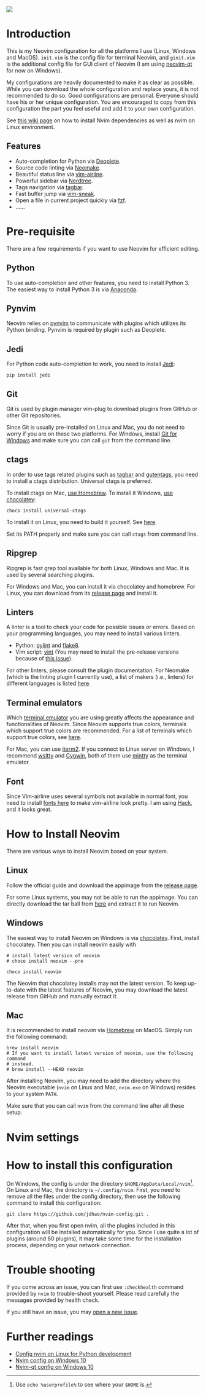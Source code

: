 ![](images/demo_look.jpg)

# Introduction

This is my Neovim configuration for all the platforms I use (Linux, Windows and
MacOS). `init.vim` is the config file for terminal Neovim, and `ginit.vim` is
the additional config file for GUI client of Neovim (I am using
[neovim-qt](https://github.com/equalsraf/neovim-qt) for now on Windows).

My configurations are heavily documented to make it as clear as possible. While
you can download the whole configuration and replace yours, it is not
recommended to do so. Good configurations are personal. Everyone should have
his or her unique configuration. You are encouraged to copy from this
configuration the part you feel useful and add it to your own configuration.

See [this wiki page](https://github.com/jdhao/nvim-config/wiki/Nvim-setup-in-Linux) on
how to install Nvim dependencies as well as nvim on Linux environment.

## Features ##

+ Auto-completion for Python via [Deoplete](https://github.com/Shougo/deoplete.nvim).
+ Source code linting via [Neomake](https://github.com/neomake/neomake).
+ Beautiful status line via [vim-airline](https://github.com/vim-airline/vim-airline).
+ Powerful sidebar via [Nerdtree](https://github.com/scrooloose/nerdtree).
+ Tags navigation via [tagbar](https://github.com/majutsushi/tagbar).
+ Fast buffer jump via [vim-sneak](https://github.com/justinmk/vim-sneak).
+ Open a file in current project quickly via [fzf](https://github.com/junegunn/fzf.vim).
+ ......

# Pre-requisite

There are a few requirements if you want to use Neovim for efficient editing.

## Python

To use auto-completion and other features, you need to install Python 3. The
easiest way to install Python 3 is via
[Anaconda](https://www.anaconda.com/distribution/#download-section).

## Pynvim

Neovim relies on [pynvim](https://github.com/neovim/pynvim) to communicate with
plugins which utilizes its Python binding. Pynvim is required by plugin such as
Deoplete.

## Jedi

For Python code auto-completion to work, you need to install
[Jedi](https://github.com/davidhalter/jedi):

```
pip install jedi
```

## Git

Git is used by plugin manager vim-plug to download plugins from GitHub or
other Git repositories.

Since Git is usually pre-installed on Linux and Mac, you do not need to worry
if you are on these two platforms. For Windows, install [Git for
Windows](https://git-scm.com/download/win) and make sure you can call `git`
from the command line.

## ctags

In order to use tags related plugins such as
[tagbar](/github.com/majutsushi/tagbar) and
[gutentags](https://github.com/ludovicchabant/vim-gutentags), you need to
install a ctags distribution. Universal ctags is preferred.

To install ctags on Mac, [use Homebrew](https://github.com/universal-ctags/homebrew-universal-ctags).
To install it Windows, [use chocolatey](https://chocolatey.org/packages/universal-ctags):

```
choco install universal-ctags
```

To install it on Linux, you need to build it yourself. See
[here](https://askubuntu.com/questions/796408/installing-and-using-universal-ctags-instead-of-exuberant-ctags/836521#836521).

Set its PATH properly and make sure you can call `ctags` from command line.

## Ripgrep

Ripgrep is fast grep tool available for both Linux, Windows and Mac. It is used
by several searching plugins.

For Windows and Mac, you can install it via chocolatey and homebrew. For Linux,
you can download from its [release
page](https://github.com/BurntSushi/ripgrep/releases) and install it.

## Linters

A linter is a tool to check your code for possible issues or errors. Based on
your programming languages, you may need to install various linters.

+ Python: [pylint](https://github.com/PyCQA/pylint) and
  [flake8](https://github.com/PyCQA/flake8).
+ Vim script: [vint](https://github.com/Kuniwak/vint) (You may need to install
  the pre-release versions because of [this issue](https://github.com/Kuniwak/vint/issues/290)).

For other linters, please consult the plugin documentation. For Neomake (which
is the linting plugin I currently use), a list of makers (i.e., linters) for
different languages is listed
[here](https://github.com/neomake/neomake/wiki/Makers).

## Terminal emulators

Which [terminal emulator](https://en.wikipedia.org/wiki/Terminal_emulator) you
are using greatly affects the appearance and functionalities of Neovim. Since
Neovim supports true colors, terminals which support true colors are
recommended. For a list of terminals which support true colors, see
[here](https://github.com/termstandard/colors).

For Mac, you can use [iterm2](https://www.iterm2.com/). If you connect to Linux
server on Windows, I recommend [wsltty](https://github.com/mintty/wsltty) and
[Cygwin](https://www.cygwin.com/), both of them use
[mintty](https://github.com/mintty/mintty) as the terminal emulator.

## Font

Since Vim-airline uses several symbols not available in normal font, you need
to install [fonts here](https://github.com/powerline/fonts) to make vim-airline
look pretty. I am using
[Hack](https://github.com/powerline/fonts/tree/master/Hack), and it looks
great.

# How to Install Neovim

There are various ways to install Neovim based on your system.

## Linux

Follow the official guide and download the appimage from the [release
page](https://github.com/neovim/neovim/releases/nightly).

For some Linux systems, you may not be able to run the appimage. You can
directly download the tar ball from
[here](https://github.com/neovim/neovim/releases/download/nightly/nvim-linux64.tar.gz)
and extract it to run Neovim.

## Windows

The easiest way to install Neovim on Windows is via
[chocolatey](https://chocolatey.org/install). First, install chocolatey. Then
you can install neovim easily with

```
# install latest version of neovim
# choco install neovim --pre

choco install neovim
```

The Neovim that chocolatey installs may not the latest version. To keep
up-to-date with the latest features of Neovim, you may download the latest
release from GitHub and manually extract it.

## Mac

It is recommended to install neovim via [Homebrew](https://brew.sh/) on MacOS.
Simply run the following command:

```
brew install neovim
# If you want to install latest version of neovim, use the following command
# instead.
# brew install --HEAD neovim
```

After installing Neovim, you may need to add the directory where the Neovim
executable (`nvim` on Linux and Mac, `nvim.exe` on Windows) resides to your
system `PATH`.

Make sure that you can call `nvim` from the command line after all these setup.

# Nvim settings

# How to install this configuration

On Windows, the config is under the directory `$HOME/AppData/Local/nvim`[^1].
On Linux and Mac, the directory is `~/.config/nvim`. First, you need to remove
all the files under the config directory, then use the following command to
install this configuration:

```
git clone https://github.com/jdhao/nvim-config.git .
```

After that, when you first open nvim, all the plugins included in this
configuration will be installed automatically for you. Since I use quite a lot
of plugins (around 60 plugins), it may take some time for the installation
process, depending on your network connection.

# Trouble shooting

If you come across an issue, you can first use `:checkhealth` command provided
by `nvim` to trouble-shoot yourself. Please read carefully the messages
provided by health check.

If you still have an issue, you may
[open a new issue](https://github.com/jdhao/nvim-config/issues).

# Further readings

+ [Config nvim on Linux for Python development](https://jdhao.github.io/2018/12/24/centos_nvim_install_use_guide_en/)
+ [Nvim config on Windows 10](https://jdhao.github.io/2018/11/15/neovim_configuration_windows/)
+ [Nvim-qt config on Windows 10](https://jdhao.github.io/2019/01/17/nvim_qt_settings_on_windows/)

[^1]: Use `echo %userprofile%` to see where your `$HOME` is.
